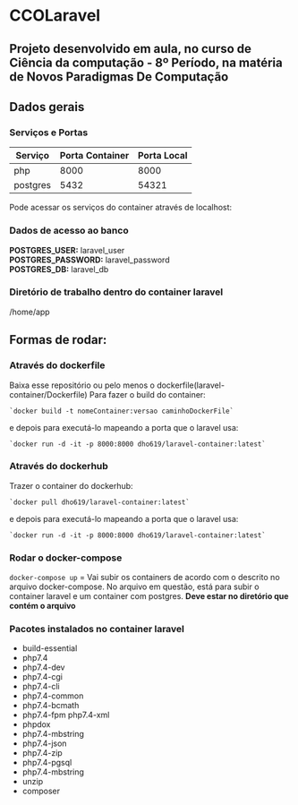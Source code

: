 # CCOLaravel

## Projeto desenvolvido em aula, no curso de Ciência da computação - 8º Período, na matéria de Novos Paradigmas De Computação

## Dados gerais  

### Serviços e Portas

| Serviço | Porta Container | Porta Local |
|---------|-----------------|-------------|
|php      |             8000|         8000|
|postgres |             5432|        54321|

Pode acessar os serviços do container através de localhost:<porta>  

### Dados de acesso ao banco

**POSTGRES_USER:** laravel_user  
**POSTGRES_PASSWORD:** laravel_password   
**POSTGRES_DB:** laravel_db  

### Diretório de trabalho dentro do container laravel

/home/app

## Formas de rodar:

### Através do dockerfile

Baixa esse repositório ou pelo menos o dockerfile(laravel-container/Dockerfile)
Para fazer o build do container:

    `docker build -t nomeContainer:versao caminhoDockerFile`

e depois para executá-lo mapeando a porta que o laravel usa: 

    `docker run -d -it -p 8000:8000 dho619/laravel-container:latest`

### Através do dockerhub

Trazer o container do dockerhub:

    `docker pull dho619/laravel-container:latest`

e depois para executá-lo mapeando a porta que o laravel usa:

    `docker run -d -it -p 8000:8000 dho619/laravel-container:latest` 

### Rodar o docker-compose

`docker-compose up` = Vai subir os containers de acordo com o descrito no arquivo docker-compose. No arquivo em questão, está para subir o container laravel e um container com postgres. **Deve estar no diretório que contém o arquivo**


### Pacotes instalados no container laravel

- build-essential  
- php7.4  
- php7.4-dev
- php7.4-cgi  
- php7.4-cli  
- php7.4-common  
- php7.4-bcmath  
- php7.4-fpm php7.4-xml  
- phpdox  
- php7.4-mbstring  
- php7.4-json
- php7.4-zip  
- php7.4-pgsql  
- php7.4-mbstring  
- unzip  
- composer
